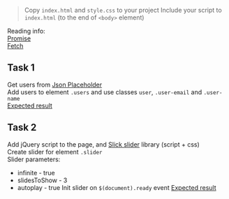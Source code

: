 > Copy `index.html` and `style.css` to your project
Include your script to `index.html` (to the end of `<body>` element)

Reading info:  
[Promise](https://javascript.info/promise-basics)   
[Fetch](https://javascript.info/fetch)

## Task 1
Get users from [Json Placeholder](https://jsonplaceholder.typicode.com/users)   
Add users to element `.users` and use classes  `user`, `.user-email` and `.user-name`  
[Expected result](http://prntscr.com/t2io5w)

## Task 2
Add jQuery script to the page, and [Slick slider](https://kenwheeler.github.io/slick/#go-get-it) library (script + css)    
Create slider for element `.slider`   
Slider parameters:
- infinite - true
- slidesToShow - 3
- autoplay - true
Init slider on `$(document).ready` event 
[Expected result](http://prntscr.com/t2jaf9)
